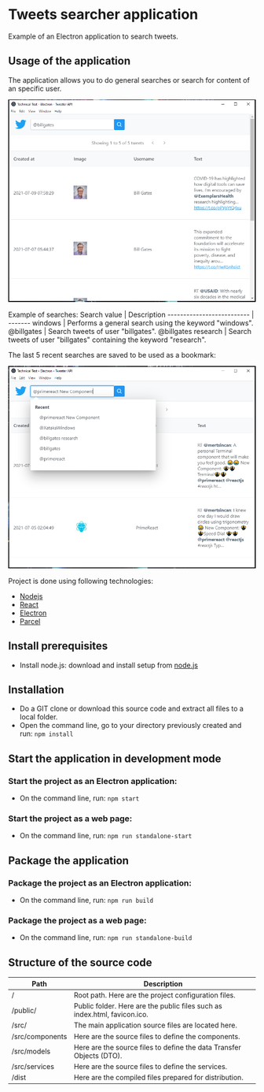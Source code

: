 # Tweets searcher application
Example of an Electron application to search tweets.

## Usage of the application
The application allows you to do general searches or search for content of an specific user.

![GitHub Logo](docs/screenshots/search-screenshot.png)

Example of searches:
Search value               | Description
-------------------------- | -------
windows                    | Performs a general search using the keyword "windows".
@billgates				   | Search tweets of user "billgates".
@billgates research        | Search tweets of user "billgates" containing the keyword "research".

The last 5 recent searches are saved to be used as a bookmark:

![GitHub Logo](docs/screenshots/search-recent-screenshot.png)

Project is done using following technologies: 
* [Nodejs](https://nodejs.org/) 
* [React](https://reactjs.org/)
* [Electron](https://www.electronjs.org/)
* [Parcel](https://parceljs.org/)

## Install prerequisites
- Install node.js: download and install setup from [node.js](https://nodejs.org/en/download/)

## Installation
* Do a GIT clone or download this source code and extract all files to a local folder.
* Open the command line, go to your directory previously created and run: ``` npm install ```

## Start the application in development mode
### Start the project as an Electron application:
* On the command line, run: ``` npm start ```

### Start the project as a web page:
* On the command line, run: ``` npm run standalone-start ```

## Package the application
### Package the project as an Electron application:
* On the command line, run: ``` npm run build ```

### Package the project as a web page:
* On the command line, run: ``` npm run standalone-build ```

## Structure of the source code
Path                       | Description
-------------------------- | -------
/                          | Root path. Here are the project configuration files.
/public/                   | Public folder. Here are the public files such as index.html, favicon.ico.
/src/                      | The main application source files are located here.
/src/components            | Here are the source files to define the components.
/src/models                | Here are the source files to define the data Transfer Objects (DTO).
/src/services              | Here are the source files to define the services.
/dist                      | Here are the compiled files prepared for distribution.
